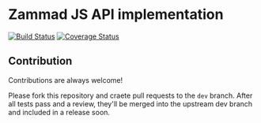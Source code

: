 # Zammad JS API implementation

[![Build Status](https://travis-ci.org/exanion/zammad-js-api.svg?branch=dev)](https://travis-ci.org/exanion/zammad-js-api)
[![Coverage Status](https://coveralls.io/repos/github/exanion/zammad-js-api/badge.svg?branch=dev)](https://coveralls.io/github/exanion/zammad-js-api)

## Contribution

Contributions are always welcome!

Please fork this repository and craete pull requests to the `dev` branch. After all tests pass and a review, they'll be merged into the upstream dev branch and included in a release soon.